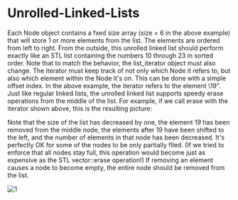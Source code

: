 # Unrolled-Linked-Lists
Each Node object contains a fxed size array (size = 6 in the above example) that will store 1 or more elements
from the list. The elements are ordered from left to right. From the outside, this unrolled linked list should
perform exactly like an STL list containing the numbers 10 through 23 in sorted order. Note that to match
the behavior, the list_iterator object must also change. The iterator must keep track of not only which
Node it refers to, but also which element within the Node it's on. This can be done with a simple offset index.
In the above example, the iterator refers to the element \19".
Just like regular linked lists, the unrolled linked list supports speedy erase operations from the middle of
the list. For example, if we call erase with the iterator shown above, this is the resulting picture:

Note that the size of the list has decreased by one, the element 19 has been removed from the middle
node, the elements after 19 have been shifted to the left, and the number of elements in that node has been
decreased. It's perfectly OK for some of the nodes to be only partially flled. (If we tried to enforce that
all nodes stay full, this operation would become just as expensive as the STL vector::erase operation!) If
removing an element causes a node to become empty, the entire node should be removed from the list.

![1](https://user-images.githubusercontent.com/71351207/111542708-75484e00-8748-11eb-8193-89f38ebd6008.PNG)
